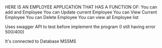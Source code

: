 HERE IS AN EMPLOYEE APPLICATION THAT HAS A FUNCTION OF:
You can add and Employee
You can Update current Employee
You can View Current Employee
You can Delete Employee
You can view all Employee list

Uses swagger API to test before implement the program (I still having error 500/400)

It's connected to Database MSSMS
